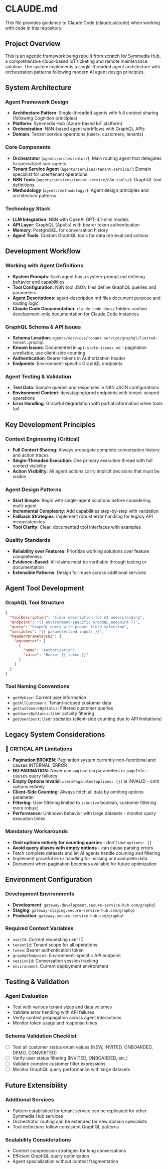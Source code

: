 # CLAUDE.md

This file provides guidance to Claude Code (claude.ai/code) when working with code in this repository.

## Project Overview

This is an agentic framework being rebuilt from scratch for Symmedia Hub, a comprehensive cloud-based IoT ticketing and remote maintenance solution. The system implements a single-threaded agent architecture with orchestration patterns following modern AI agent design principles.

## System Architecture

### Agent Framework Design
- **Architecture Pattern**: Single-threaded agents with full context sharing (following Cognition principles)
- **Platform**: Symmedia Hub (Azure-based IoT platform)
- **Orchestration**: N8N-based agent workflows with GraphQL APIs
- **Domain**: Tenant service operations (users, customers, tenants)

### Core Components
- **Orchestrator** (`agents/orchestrator/`): Main routing agent that delegates to specialized sub-agents
- **Tenant Service Agent** (`agents/services/tenant-service/`): Domain specialist for user/tenant operations
- **N8N Tools** (`agents/services/tenant-service/n8n-tools/`): GraphQL tool definitions
- **Methodology** (`agents/methodology/`): Agent design principles and architecture patterns

### Technology Stack
- **LLM Integration**: N8N with OpenAI GPT-4.1-mini models
- **API Layer**: GraphQL (Apollo) with bearer token authentication
- **Memory**: PostgreSQL for conversation history
- **Agent Tools**: Custom GraphQL tools for data retrieval and actions

## Development Workflow

### Working with Agent Definitions
- **System Prompts**: Each agent has a system-prompt.md defining behavior and capabilities
- **Tool Configuration**: N8N tool JSON files define GraphQL queries and parameters
- **Agent Descriptions**: agent-description.md files document purpose and routing logic
- **Claude Code Documentation**: `claude_code_docs/` folders contain development-only documentation for Claude Code instances

### GraphQL Schema & API Issues
- **Schema Location**: `agents/services/tenant-service/graphql/limited-tenant.graphql`
- **Known Issues**: Documented in `api-state-issues.md` - pagination unreliable, use client-side counting
- **Authentication**: Bearer tokens in Authorization header
- **Endpoints**: Environment-specific GraphQL endpoints

### Agent Testing & Validation
- **Test Data**: Sample queries and responses in N8N JSON configurations
- **Environment Context**: dev/staging/prod endpoints with tenant-scoped operations
- **Error Handling**: Graceful degradation with partial information when tools fail

## Key Development Principles

### Context Engineering (Critical)
- **Full Context Sharing**: Always propagate complete conversation history and action traces
- **Single-Threaded Execution**: One primary execution thread with full context visibility
- **Action Visibility**: All agent actions carry implicit decisions that must be visible

### Agent Design Patterns
- **Start Simple**: Begin with single-agent solutions before considering multi-agent
- **Incremental Complexity**: Add capabilities step-by-step with validation
- **Fallback Strategies**: Implement robust error handling for legacy API inconsistencies
- **Tool Clarity**: Clear, documented tool interfaces with examples

### Quality Standards
- **Reliability over Features**: Prioritize working solutions over feature completeness
- **Evidence-Based**: All claims must be verifiable through testing or documentation
- **Extensible Patterns**: Design for reuse across additional services

## Agent Tool Development

### GraphQL Tool Structure
```json
{
  "toolDescription": "Clear description for AI understanding",
  "endpoint": "{{ environment-specific GraphQL endpoint }}",
  "query": "GraphQL query with proper field selection",
  "variables": "{{ parameterized inputs }}",
  "headerParametersUi": {
    "parameter": [
      {
        "name": "Authorization",
        "value": "Bearer {{ token }}"
      }
    ]
  }
}
```

### Tool Naming Conventions
- `getMyUser`: Current user information
- `getAllCustomers`: Tenant-scoped customer data
- `getCustomersByStatus`: Filtered customer queries
- `getUsersByStatus`: User activity filtering
- `getUserCount`: User statistics (client-side counting due to API limitations)

## Legacy System Considerations

### 🚨 CRITICAL API Limitations
- **Pagination BROKEN**: Pagination system currently non-functional and causes INTERNAL_ERROR
- **NO PAGINATION**: Never use `pagination` parameters or `pageInfo` - causes query failures  
- **Empty Options Invalid**: `usersPaginated(options: {})` is INVALID - omit options entirely
- **Client-Side Counting**: Always fetch all data by omitting options parameter
- **Filtering**: User filtering limited to `isActive` boolean, customer filtering more robust
- **Performance**: Unknown behavior with large datasets - monitor query execution times

### Mandatory Workarounds
- **Omit options entirely for counting queries** - don't use `options: {}`
- **Avoid query aliases with empty options** - can cause parsing errors  
- Fetch complete datasets and let AI agents handle counting and filtering
- Implement graceful error handling for missing or incomplete data
- Document when pagination becomes available for future optimization

## Environment Configuration

### Development Environments
- **Development**: `gateway-development.secure-service-hub.com/graphql`
- **Staging**: `gateway-staging.secure-service-hub.com/graphql` 
- **Production**: `gateway.secure-service-hub.com/graphql`

### Required Context Variables
- `userId`: Current requesting user ID
- `tenantId`: Tenant scope for all operations
- `token`: Bearer authentication token
- `graphqlEndpoint`: Environment-specific API endpoint
- `sessionId`: Conversation session tracking
- `environment`: Current deployment environment

## Testing & Validation

### Agent Evaluation
- Test with various tenant sizes and data volumes
- Validate error handling with API failures
- Verify context propagation across agent interactions
- Monitor token usage and response times

### Schema Validation Checklist
- [ ] Test all customer status enum values (NEW, INVITED, ONBOARDED, DEMO, CONVERTED)
- [ ] Verify user status filtering (INVITED, ONBOARDED, etc.)
- [ ] Validate complex customer filter expressions
- [ ] Monitor GraphQL query performance with large datasets

## Future Extensibility

### Additional Services
- Pattern established for tenant service can be replicated for other Symmedia Hub services
- Orchestrator routing can be extended for new domain specialists
- Tool definitions follow consistent GraphQL patterns

### Scalability Considerations
- Context compression strategies for long conversations
- Efficient GraphQL query optimization
- Agent specialization without context fragmentation